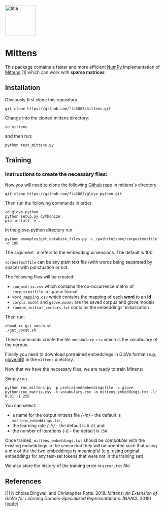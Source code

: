 <img src="img/mittens_logo.png" alt="title" width="100">

# Mittens

This package contains a faster and more efficient [NumPy](https://github.com/numpy/numpy) implementation of [Mittens](https://arxiv.org/abs/1803.09901) [1] which can work with **sparse matrices**.

## Installation

Obviously first clone this repository.

```
git clone https://github.com/flo3003/mittens.git
```

Change into the cloned mittens directory:

```
cd mittens
```

and then run:

```
python test_mittens.py
```

## Training



### Instructions to create the necessary files:

Now you will need to clone the following [Github repo](https://github.com/flo3003/glove-python) in mittens's directory

```
git clone https://github.com/flo3003/glove-python.git
```

Then run the following commands in order:

```
cd glove-python
python setup.py cythonize
pip install -e .
```

In the glove-python directory run

```
python examples/get_database_files.py -c /path/to/some/corpustextfile -d 100
```
The argument `-d` refers to the embedding dimensions. The default is 100. 

`corpustextfile` can be any plain text file (with words being separated by space) with punctuation or not. 

The following files will be created:
- `coo_matrix.csv` which contains the co-occurrence matrix of `corpustextfile` in sparse format
- `word_mapping.csv` which contains the mapping of each **word** to an **Id**
- `corpus.model` and `glove.model` are the saved corpus and glove models
- `random_initial_vectors.txt` contains the embeddings' initialization 

Then run:
```
chmod +x get_vocab.sh
./get_vocab.sh
```

These commands create the file `vocabulary.csv` which is the vocabulary of the corpus. 

Finally you need to download pretrained embeddings in GloVe format (e.g. [glove.6B](http://nlp.stanford.edu/data/glove.6B.zip)) in the `mittens` directory.

Now that we have the necessary files, we are ready to train Mittens:

Simply run 

```
python run_mittens.py -p pretrainedembeddingsfile -c glove-python/coo_matrix.csv -v vocabulary.csv -m mittens_embeddings.txt -lr 0.01 -i 250
```

You can select:
- a name for the output mittens file *(-m)* - the default is `mittens_embeddings.txt`, 
- the learning rate *(-lr)* - the default is `0.01` and 
- the number of iterations *(-i)* - the default is `250`

Once trained, `mittens_embeddings.txt` should be *compatible* with the existing embeddings in the sense that they will be oriented such that using a mix of the the two embeddings is meaningful (e.g. using original embeddings for any test-set tokens that were not in the training set).

We also store the history of the training error in `error.txt` file.

## References
[1] Nicholas Dingwall and Christopher Potts. 2018. *Mittens: An Extension of GloVe for Learning Domain-Specialized Representations*. (NAACL 2018) [[code]](https://github.com/roamanalytics/roamresearch/tree/master/Papers/Mittens)
